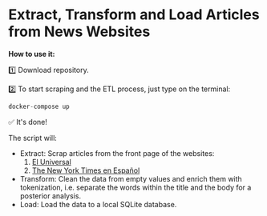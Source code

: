 # Extract, Transform and Load Articles from News Websites

**How to use it:**

1️⃣ Download repository.

2️⃣ To start scraping and the ETL process, just type on the terminal:

```python
docker-compose up
```

✅ It's done!

The script will:

- Extract: Scrap articles from the front page of the websites:
  1. [El Universal](http://www.eluniversal.com.mx/)
  2. [The New York Times en Español](https://www.nytimes.com/es/) 
- Transform: Clean the data from empty values and enrich them with tokenization, i.e. separate the words within the title and the body for a posterior analysis.
- Load: Load the data to a local SQLite database.
